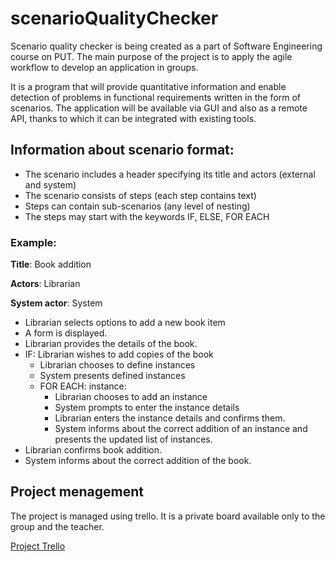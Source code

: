 # scenarioQualityChecker

Scenario quality checker is being created as a part of Software Engineering course on PUT. The main purpose of the project is to apply the agile workflow to develop an application in groups.

It is a program that will provide quantitative information and enable detection of problems in functional requirements written in the form of scenarios. The application will be available via GUI and also as a remote API, thanks to which it can be integrated with existing tools.

## Information about scenario format:

- The scenario includes a header specifying its title and actors (external and system)
- The scenario consists of steps (each step contains text)
- Steps can contain sub-scenarios (any level of nesting)
- The steps may start with the keywords IF, ELSE, FOR EACH

### Example:

__Title__: Book addition

__Actors__:  Librarian

__System actor__: System

- Librarian selects options to add a new book item
- A form is displayed.
- Librarian provides the details of the book.
- IF: Librarian wishes to add copies of the book
    - Librarian chooses to define instances 
    - System presents defined instances 
    - FOR EACH: instance:
        - Librarian chooses to add an instance 
        - System prompts to enter the instance details 
        - Librarian enters the instance details and confirms them. 
        - System informs about the correct addition of an instance and presents the updated list of instances. 
- Librarian confirms book addition. 
- System informs about the correct addition of the book.

## Project menagement
The project is managed using trello. It is a private board available only to the group and the teacher.

[Project Trello](https://trello.com/b/CqRI8VDn/scenarioqualitychecker)
